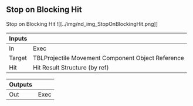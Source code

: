 ## Stop on Blocking Hit
Stop on Blocking Hit
![[../img/nd_img_StopOnBlockingHit.png]]

|Inputs||
|--|--|
| In | Exec |
| Target | TBLProjectile Movement Component Object Reference |
| Hit | Hit Result Structure (by ref) |

|Outputs||
|--|--|
| Out | Exec |
